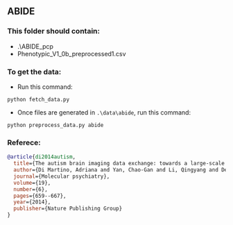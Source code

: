 ## ABIDE

### This folder should contain:
- .\ABIDE_pcp
- Phenotypic_V1_0b_preprocessed1.csv

### To get the data:
- Run this command:
```
python fetch_data.py
```

- Once files are generated in ``.\data\abide``, run this command:

```
python preprocess_data.py abide
```

### Referece:

```bibtex
@article{di2014autism,
  title={The autism brain imaging data exchange: towards a large-scale evaluation of the intrinsic brain architecture in autism},
  author={Di Martino, Adriana and Yan, Chao-Gan and Li, Qingyang and Denio, Erin and Castellanos, Francisco X and Alaerts, Kaat and Anderson, Jeffrey S and Assaf, Michal and Bookheimer, Susan Y and Dapretto, Mirella and others},
  journal={Molecular psychiatry},
  volume={19},
  number={6},
  pages={659--667},
  year={2014},
  publisher={Nature Publishing Group}
}
```

